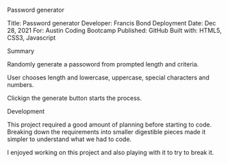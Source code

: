 Password generator

Title: Password generator
Developer: Francis Bond
Deployment Date: Dec 28, 2021
For: Austin Coding Bootcamp
Published: GitHub 
Built with: HTML5, CSS3, Javascript

Summary

Randomly generate a passoword from prompted length and criteria.

User chooses length and lowercase, uppercase, special characters and numbers.

Clickign the generate button starts the process.

Development

This project required a good amount of planning before starting to code. Breaking down the requirements into smaller digestible pieces made it simpler to understand what we had to code.

I enjoyed working on this project and also playing with it to try to break it.

